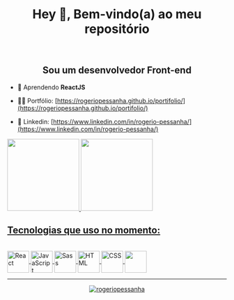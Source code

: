 
 <h1 align="center">Hey 👋, Bem-vindo(a) ao meu repositório</h1> <br/>
 <h2 align="center">Sou um desenvolvedor Front-end</h2>

- 🌱 Aprendendo **ReactJS**

- 👨‍💻 Portfólio: [https://rogeriopessanha.github.io/portifolio/](https://rogeriopessanha.github.io/portifolio/)
- 🔗 Linkedin: [https://www.linkedin.com/in/rogerio-pessanha/](https://www.linkedin.com/in/rogerio-pessanha/)

<div>
  <a href="https://github.com/rogeriopessanha">
  <img height="165em" src="https://github-readme-stats.vercel.app/api?username=rogeriopessanha&show_icons=true&theme=tokyonight&include_all_commits=true&count_private=true"/> 
    <img height="165em" src="https://github-readme-stats.vercel.app/api/top-langs/?username=rogeriopessanha&layout=compact&langs_count=7&theme=tokyonight"/>
</div>


## Tecnologias que uso no momento: 

<div style="display: inline_block"><br/>
  <img align="center" height="50" width="50" alt="React"  src="https://cdn.jsdelivr.net/gh/devicons/devicon/icons/react/react-original-wordmark.svg">
  <img align="center" height="50" width="50" alt="JavaScript"  src="https://cdn.jsdelivr.net/gh/devicons/devicon/icons/javascript/javascript-original.svg">
  <img align="center" height="50" width="50" alt="Sass"  src="https://cdn.jsdelivr.net/gh/devicons/devicon/icons/sass/sass-original.svg">
  <img align="center" height="50" width="50" alt="HTML"  src="https://cdn.jsdelivr.net/gh/devicons/devicon/icons/html5/html5-original.svg">
  <img align="center" height="50" width="50" alt="CSS"  src="https://cdn.jsdelivr.net/gh/devicons/devicon/icons/css3/css3-original.svg">
  <img align="center" height="50" width="50" alt=""  src="https://cdn.jsdelivr.net/gh/devicons/devicon/icons/git/git-original.svg">
  
---
<p align="center"> <img src="https://komarev.com/ghpvc/?username=rogeriopessanha&label=Profile%20views&color=0e75b6&style=flat" alt="rogeriopessanha" /> </p>
  
<!--   <img align="center" height="50" width="50" alt=""  src="https://cdn.jsdelivr.net/gh/devicons/devicon/icons/firebase/firebase-plain-wordmark.svg"> -->    
<!--   <img align="center" height="50" width="50" alt=""  src=""> -->
                                              
</div><br/>





